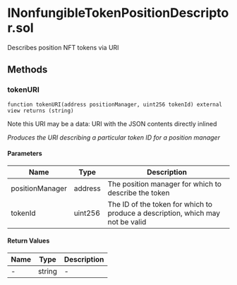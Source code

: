 
# INonfungibleTokenPositionDescriptor.sol

    
Describes position NFT tokens via URI

    
## Methods
### tokenURI
```solidity
function tokenURI(address positionManager, uint256 tokenId) external view returns (string)
```

            
Note this URI may be a data: URI with the JSON contents directly inlined

            
*Produces the URI describing a particular token ID for a position manager*
#### Parameters

| Name | Type | Description |
|---|---|---|
| positionManager | address | The position manager for which to describe the token |
| tokenId | uint256 | The ID of the token for which to produce a description, which may not be valid |

#### Return Values

| Name | Type | Description |
|---|---|---|
| - | string | - |


